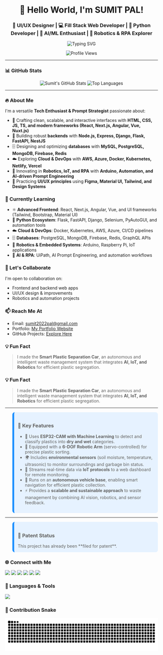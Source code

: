 <h1 align="center">👋 Hello World, I'm SUMIT PAL!</h1>

<h3 align="center"> 🎨 UI/UX Designer | 💻 Fill Stack Web Developer | 🐍 Python Developer | 🤖 AI/ML Enthusiast | 🤖 Robotics & RPA Explorer</h3>

<p align="center">
  <img src="https://readme-typing-svg.demolab.com?font=Fira+Code&weight=500&pause=1000&color=00FFCC&center=true&vCenter=true&width=435&lines=Passionate+about+Tech+%26+Creativity;Always+Building+%26+Learning!" alt="Typing SVG" />
</p>

<p align="center">
  <img src="https://komarev.com/ghpvc/?username=innovativesumit&label=👀%20Profile%20views&color=0e75b6&style=flat-square" alt="Profile Views" />
</p>

---

### 📊 GitHub Stats
<p align="center">
  <img src="https://github-readme-stats.vercel.app/api?username=innovativesumit&show_icons=true&theme=radical&card_width=400" width="400" height="200" alt="Sumit's GitHub Stats"/>
  <img src="https://github-readme-stats.vercel.app/api/top-langs/?username=innovativesumit&layout=compact&theme=radical&card_width=400" width="400" height="200" alt="Top Languages"/>
</p>

---

### 🔥 About Me  
I'm a versatile **Tech Enthusiast & Prompt Strategist** passionate about:  
- 🎨 Crafting clean, scalable, and interactive interfaces with **HTML, CSS, JS, TS, and modern frameworks (React, Next.js, Angular, Vue, Nuxt.js)**  
- 🧠 Building robust **backends** with **Node.js, Express, Django, Flask, FastAPI, NestJS**  
- 🗄 Designing and optimizing **databases** with **MySQL, PostgreSQL, MongoDB, Firebase, Redis**  
- ☁️ Exploring **Cloud & DevOps** with **AWS, Azure, Docker, Kubernetes, Netlify, Vercel**  
- 🤖 Innovating in **Robotics, IoT, and RPA** with **Arduino, Automation, and AI-driven Prompt Engineering**  
- 📐 Practicing **UI/UX principles** using **Figma, Material UI, Tailwind, and Design Systems**  



### 🌱 Currently Learning  
- ⚛ **Advanced Frontend**: React, Next.js, Angular, Vue, and UI frameworks (Tailwind, Bootstrap, Material UI)  
- 🐍 **Python Ecosystem**: Flask, FastAPI, Django, Selenium, PyAutoGUI, and automation tools  
- ☁️ **Cloud & DevOps**: Docker, Kubernetes, AWS, Azure, CI/CD pipelines  
- 🗄 **Databases**: PostgreSQL, MongoDB, Firebase, Redis, GraphQL APIs  
- 🤖 **Robotics & Embedded Systems**: Arduino, Raspberry Pi, IoT applications  
- 🤖 **AI & RPA**: UiPath, AI Prompt Engineering, and automation workflows  



### 🤝 Let's Collaborate
I'm open to collaboration on:
- Frontend and backend web apps
- UI/UX design & improvements
- Robotics and automation projects



### 📫 Reach Me At
- Email: sumit2022pal@gmail.com
- Portfolio: [My Portfolio Website](https://sumit-portfolio-green.vercel.app/)
- GitHub Projects: [Explore Here](https://github.com/InnovativeSumit?tab=repositories)



### 💡 Fun Fact  
>I made the **Smart Plastic Separation Car**, an autonomous and intelligent waste management system that integrates **AI, IoT, and Robotics** for efficient plastic segregation.  

### 💡 Fun Fact  
>I made the **Smart Plastic Separation Car**, an autonomous and intelligent waste management system that integrates **AI, IoT, and Robotics** for efficient plastic segregation.  

---

<blockquote style="background-color:#e6f2ff; border-left: 6px solid #1e90ff; padding: 12px; border-radius: 8px;">  
<h3>🔧 Key Features</h3>  

- 📸 Uses **ESP32-CAM with Machine Learning** to detect and classify plastics into **dry and wet** categories.  
- 🤖 Equipped with a **6-DOF Robotic Arm** (servo-controlled) for precise plastic sorting.  
- 🌍 Includes **environmental sensors** (soil moisture, temperature, ultrasonic) to monitor surroundings and garbage bin status.  
- 📡 Streams real-time data via **IoT protocols** to a web dashboard for remote monitoring.  
- 🚗 Runs on an **autonomous vehicle base**, enabling smart navigation for efficient plastic collection.  
- ⚡ Provides a **scalable and sustainable approach** to waste management by combining AI vision, robotics, and sensor feedback.  
</blockquote>  

---

<blockquote style="background-color:#e6f2ff; border-left: 6px solid #1e90ff; padding: 12px; border-radius: 8px;">  
<h3>📜 Patent Status</h3>  
This project has already been **filed for patent**.  
</blockquote>  



### 🌐 Connect with Me
<p align="left">
<a href="https://codeforces.com/profile/sumit2022" target="_blank"><img src="https://img.shields.io/badge/-Codeforces-1F8ACB?style=flat-square&logo=codeforces&logoColor=white"/></a>
<a href="https://leetcode.com/u/Sumit2022/" target="_blank"><img src="https://img.shields.io/badge/-LeetCode-FFA116?style=flat-square&logo=LeetCode&logoColor=white"/></a>
<a href="https://www.linkedin.com/in/sumit-pal-40511a339" target="_blank"><img src="https://img.shields.io/badge/-LinkedIn-0077B5?style=flat-square&logo=Linkedin&logoColor=white"/></a>
<a href="https://www.instagram.com/sumittech_360?igsh=MXh1eTlnenk5a3gzYg==" target="_blank"><img src="https://img.shields.io/badge/-Instagram-E4405F?style=flat-square&logo=Instagram&logoColor=white"/></a>
<a href="https://www.youtube.com/channel/UCiPxbNaC7dloVut6Jc5xHIQ" target="_blank"><img src="https://img.shields.io/badge/-YouTube-FF0000?style=flat-square&logo=YouTube&logoColor=white"/></a>
<a href="https://x.com/pal_sumit29941?t=ZdaNd4I6KFFL662AzCpv9w&s=09" target="_blank"><img src="https://img.shields.io/badge/-Twitter-1DA1F2?style=flat-square&logo=Twitter&logoColor=white"/></a
</p>



### 🧰 Languages & Tools
<p align="left">
  <img src="https://skillicons.dev/icons?i=html,css,js,ts,react,nextjs,angular,vue,nuxtjs,tailwind,bootstrap,materialui,vite,webpack,threejs,nodejs,express,django,flask,fastapi,nestjs,npm,yarn,pnpm,mysql,postgresql,mongodb,firebase,redis,aws,azure,netlify,vercel,python,docker,kubernetes,c,cpp,ruby,rails,go,rust,java,spring,graphql,flutter,dart,kotlin,swift,androidstudio,git,github,gitlab,figma,blender,linux,bash,powershell,vscode,arduino" />
</p>





### 🐍 Contribution Snake
<p align="center">
  <img src="https://github.com/InnovativeSumit/innovativesumit/blob/output/snake.svg" />

</p>






